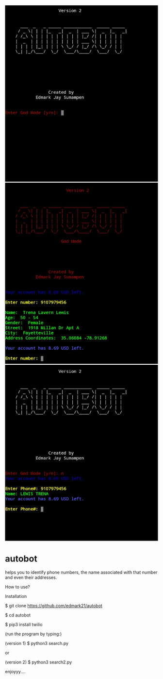 ![Screenshot](Screenshot_20210811-180130_1.png)
![Screenshot](Screenshot_20210811-180207_1.png)
![Screenshot](Screenshot_20210811-180225_1.png)



# autobot
helps you to identify phone numbers, the name associated with that number and even their addresses. 

How to use?

Installation

$ git clone https://github.com/edmark21/autobot

$ cd autobot

$ pip3 install twilio

(run the program by typing:)

(version 1)
$ python3 search.py

or

(version 2)
$ python3 search2.py


enjoyyy....
